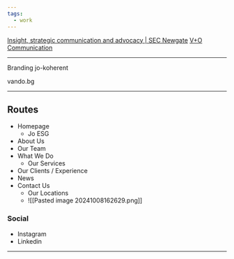 ```yaml
---
tags:
  - work
---
```

[Insight, strategic communication and advocacy | SEC Newgate](https://secnewgate.com/)
[V+O Communication](https://vando.gr/)

---

Branding jo-koherent

vando.bg

---

## Routes

- Homepage
	- Jo ESG
- About Us
- Our Team
- What We Do
	- Our Services
- Our Clients / Experience
- News
- Contact Us
	- Our Locations
	- ![[Pasted image 20241008162629.png]]

### Social
- Instagram
- Linkedin

---

